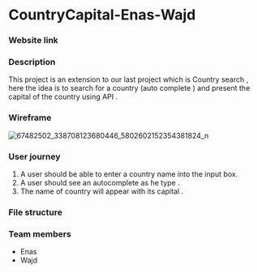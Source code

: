 # CountryCapital-Enas-Wajd

### Website link 

### Description 
This project is an extension to our last project which is Country search , here the idea is to search for a country (auto complete ) and present the capital of the country using API . 

### Wireframe 

![67482502_338708123680446_5802602152354381824_n](https://user-images.githubusercontent.com/46847635/61389358-7107c580-a8c1-11e9-8cea-78933c4d675e.jpg)


### User journey 

1. A user should be able to enter a country name into the input box.
2. A user should see an autocomplete as he type .
3. The name of country will appear with its capital .

### File structure 

### Team members 
- Enas 
- Wajd
